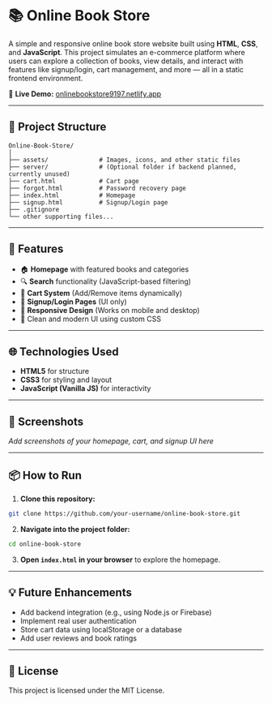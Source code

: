 
# 📚 Online Book Store

A simple and responsive online book store website built using **HTML**, **CSS**, and **JavaScript**. This project simulates an e-commerce platform where users can explore a collection of books, view details, and interact with features like signup/login, cart management, and more — all in a static frontend environment.

🔗 **Live Demo:** [onlinebookstore9197.netlify.app](https://onlinebookstore9197.netlify.app)

---

## 📁 Project Structure

```
Online-Book-Store/
│
├── assets/              # Images, icons, and other static files
├── server/              # (Optional folder if backend planned, currently unused)
├── cart.html            # Cart page
├── forgot.html          # Password recovery page
├── index.html           # Homepage
├── signup.html          # Signup/Login page
├── .gitignore
└── other supporting files...
```

---

## 🚀 Features

- 🏠 **Homepage** with featured books and categories
- 🔍 **Search** functionality (JavaScript-based filtering)
- 🛒 **Cart System** (Add/Remove items dynamically)
- 🔐 **Signup/Login Pages** (UI only)
- 📱 **Responsive Design** (Works on mobile and desktop)
- 🎨 Clean and modern UI using custom CSS

---

## 🌐 Technologies Used

- **HTML5** for structure
- **CSS3** for styling and layout
- **JavaScript (Vanilla JS)** for interactivity

---

## 📸 Screenshots

_Add screenshots of your homepage, cart, and signup UI here_

---

## 📦 How to Run

1. **Clone this repository:**
```bash
git clone https://github.com/your-username/online-book-store.git
```

2. **Navigate into the project folder:**
```bash
cd online-book-store
```

3. **Open `index.html` in your browser** to explore the homepage.

---

## 💡 Future Enhancements

- Add backend integration (e.g., using Node.js or Firebase)
- Implement real user authentication
- Store cart data using localStorage or a database
- Add user reviews and book ratings

---

## 📄 License

This project is licensed under the MIT License.
